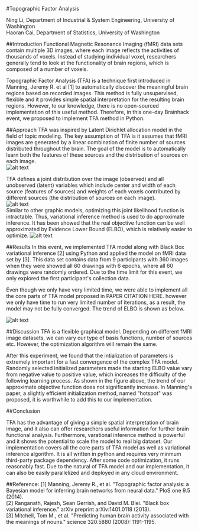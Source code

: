 
  
#Topographic Factor Analysis

Ning Li, Department of Industrial & System Engineering, University of Washington   
Haoran Cai, Department of Statistics, University of Washington

##Introduction
Functional Magnetic Resonance Imaging (fMRI) data sets contain multiple 3D images, where each image reflects the activities of thousands of voxels. Instead of studying individual voxel, researchers generally tend to look at the functionality of brain regions, which is composed of a number of voxels.


Topographic Factor Analysis (TFA) is a technique first introduced in Manning, Jeremy R. et al [1] to  automatically discover the meaningful brain regions based on recorded images. This method is fully unsupervised, flexible and it provides simple spatial interpretation for the resulting brain regions. However, to our knowledge, there is no open-sourced implementation of this useful method. Therefore, in this one-day Brainhack event, we proposed to implement TFA method in Python.  

##Approach
TFA was inspired by Latent Dirichlet allocation model in the field of topic modeling. The key assumption of TFA is it assumes that fMRI images are generated by a linear combination of finite number of sources distributed throughout the brain. The goal of the model is to automatically learn both the features of these sources and the distribution of sources on each image.    
![alt text](https://github.com/ninginthecloud/Brainhack2015/blob/master/man/fig/rbf.png?raw=true  "The value of ELBO vaires as iteration increases ")

TFA defines a joint distribution over the image (observed) and all unobserved (latent) variables which include center and width of each source (features of sources) and weights of each voxels contributed by different sources (the distribution of sources on each image).    
![alt text](https://github.com/ninginthecloud/Brainhack2015/blob/master/man/fig/joint.png?raw=true)   
Similar to other graphic models, optimizing this joint likelihood function is intractable. Thus, variational inference method is used to do approximate inference. It has been showed that the real objective function can be well approximated by Evidence Lower Bound (ELBO), which is relatively easier to optimize.
![alt text](https://github.com/ninginthecloud/Brainhack2015/blob/master/man/fig/elbo.png?raw=true)

##Results
In this event, we implemented TFA model along with Black Box variational inference [2] using Python and applied the model on fMRI data set by [3]. This data set contains data from 9 participants with 360 images when they were showed all 60 drawings with 6 epochs, where all 60 drawings were randomly ordered. Due to the time limit for this event, we only explored the first participant's collection data.


Even though we only have very limited time, we were able to implement all the core parts of TFA model proposed in PAPER CITATION HERE. however we only have time to run very limited number of iterations, as a result, the model may not be fully converged.  The trend of ELBO is shown as below.

![alt text](https://github.com/ninginthecloud/Brainhack2015/blob/master/results/ELBO_iteration.png?raw=true)


##Discussion
TFA is a flexible graphical model. Depending on different fMRI image datasets, we can vary our type of basis functions, number of sources etc. However, the optimization algorithm will remain the same. 

After this experiment, we found that the intialization of parameters is extremely important for a fast convergence of the complex TFA model. Randomly selected initialized parameters made the starting ELBO value vary from negative value to positive value, which increases the difficulty of the following learning process. As shown in the figure above, the trend of our approximate objective function does not significantly increase. In Manning's paper, a slightly efficient initialization method, named "hotspot" was proposed, it is worthwhile to add this to our implementation.

##Conclusion

TFA has the advantage of giving a simple spatial interpretation of brain image, and it also can offer researchers useful information for further brain functional analysis. Furthermore,  varational inference method is powerful and it shows the potential to scale the model to real big dataset. Our implementation covers all the core parts of TFA model as well as variational inference algorithm. It is all written in python and requires very minmum third-party package dependency. After some code optimization, it runs reasonably fast. Due to the natural of TFA model and our implementation, it can also be easily parallelized and deployed in any cloud environment.

##Reference:
[1] Manning, Jeremy R., et al. "Topographic factor analysis: a Bayesian model for inferring brain networks from neural data." PloS one 9.5 (2014).    
[2] Ranganath, Rajesh, Sean Gerrish, and David M. Blei. "Black box variational inference." arXiv preprint arXiv:1401.0118 (2013).    
[3] Mitchell, Tom M., et al. "Predicting human brain activity associated with the meanings of nouns." science 320.5880 (2008): 1191-1195.

